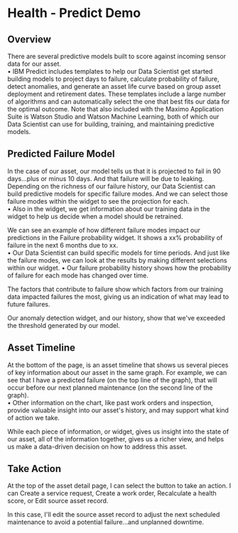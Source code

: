 # Health - Predict Demo

## Overview
There are several predictive models built to score against incoming sensor data for our asset.<br>
 • IBM Predict includes templates to help our Data Scientist get started building models to project days to failure, calculate probability of failure, detect anomalies, and generate an asset life curve based on group asset deployment and retirement dates.  These templates include a large number of algorithms and can automatically select the one that best fits our data for the optimal outcome.  Note that also included with the Maximo Application Suite is Watson Studio and Watson Machine Learning, both of which our Data Scientist can use for building, training, and maintaining predictive models.

## Predicted Failure Model
In the case of our asset, our model tells us that it is projected to fail in 90 days...plus or minus 10 days.  And that failure will be due to leaking.   Depending on the richness of our failure history, our Data Scientist can build predictive models for specific failure modes.  And we can select those failure modes within the widget to see the projection for each.<br>
 • Also in the widget, we get information about our training data in the widget to help us decide when a model should be retrained.

We can see an example of how different failure modes impact our predictions in the Failure probability widget.  It shows a xx% probability of failure in the next 6 months due to xx.<br>
 • Our Data Scientist can build specific models for time periods.  And just like the failure modes, we can look at the results by making different selections within our widget.
 • Our failure probability history shows how the probability of failure for each mode has changed over time.

The factors that contribute to failure show which factors from our training data impacted failures the most, giving us an indication of what may lead to future failures.

Our anomaly detection widget, and our history, show that we've exceeded the threshold generated by our model.

## Asset Timeline
At the bottom of the page, is an asset timeline that shows us several pieces of key information about our asset in the same graph.  For example, we can see that I have a predicted failure (on the top line of the graph), that will occur before our next planned maintenance (on the second line of the graph).<br>
 • Other information on the chart, like past work orders and inspection, provide valuable insight into our asset's history, and may support what kind of action we take.

While each piece of information, or widget, gives us insight into the state of our asset, all of the information together, gives us a richer view, and helps us make a data-driven decision on how to address this asset.

## Take Action
At the top of the asset detail page, I can select the button to take an action.  I can Create a service request, Create a work order, Recalculate a health score, or Edit source asset record.

In this case, I'll edit the source asset record to adjust the next scheduled maintenance to avoid a potential failure...and unplanned downtime.


